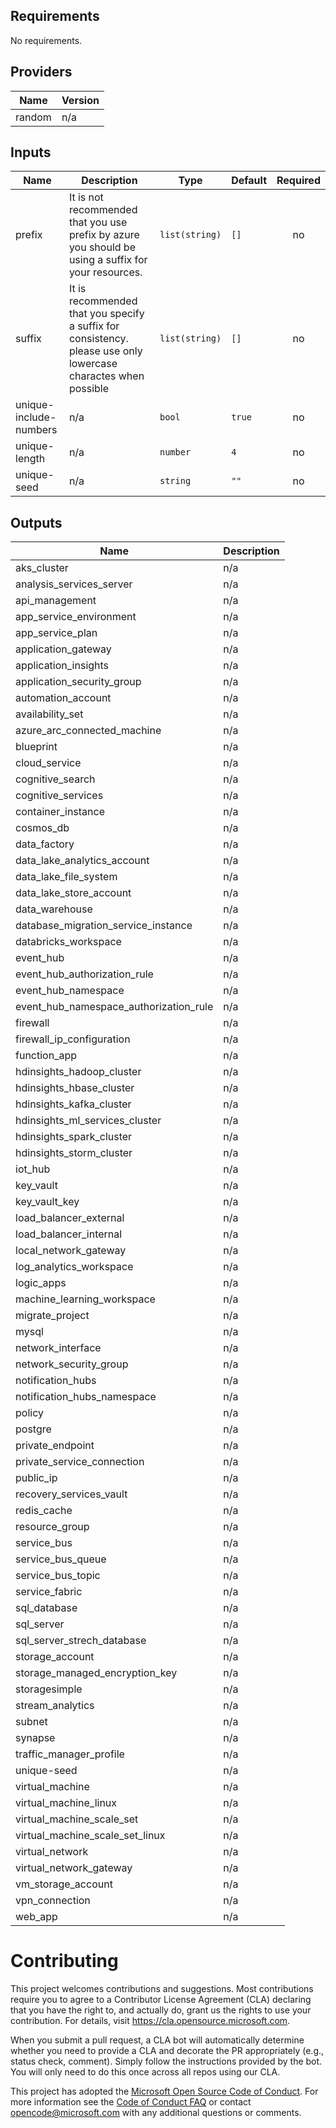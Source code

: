 

<!-- BEGINNING OF PRE-COMMIT-TERRAFORM DOCS HOOK -->
## Requirements

No requirements.

## Providers

| Name | Version |
|------|---------|
| random | n/a |

## Inputs

| Name | Description | Type | Default | Required |
|------|-------------|------|---------|:--------:|
| prefix | It is not recommended that you use prefix by azure you should be using a suffix for your resources. | `list(string)` | `[]` | no |
| suffix | It is recommended that you specify a suffix for consistency. please use only lowercase charactes when possible | `list(string)` | `[]` | no |
| unique-include-numbers | n/a | `bool` | `true` | no |
| unique-length | n/a | `number` | `4` | no |
| unique-seed | n/a | `string` | `""` | no |

## Outputs

| Name | Description |
|------|-------------|
| aks\_cluster | n/a |
| analysis\_services\_server | n/a |
| api\_management | n/a |
| app\_service\_environment | n/a |
| app\_service\_plan | n/a |
| application\_gateway | n/a |
| application\_insights | n/a |
| application\_security\_group | n/a |
| automation\_account | n/a |
| availability\_set | n/a |
| azure\_arc\_connected\_machine | n/a |
| blueprint | n/a |
| cloud\_service | n/a |
| cognitive\_search | n/a |
| cognitive\_services | n/a |
| container\_instance | n/a |
| cosmos\_db | n/a |
| data\_factory | n/a |
| data\_lake\_analytics\_account | n/a |
| data\_lake\_file\_system | n/a |
| data\_lake\_store\_account | n/a |
| data\_warehouse | n/a |
| database\_migration\_service\_instance | n/a |
| databricks\_workspace | n/a |
| event\_hub | n/a |
| event\_hub\_authorization\_rule | n/a |
| event\_hub\_namespace | n/a |
| event\_hub\_namespace\_authorization\_rule | n/a |
| firewall | n/a |
| firewall\_ip\_configuration | n/a |
| function\_app | n/a |
| hdinsights\_hadoop\_cluster | n/a |
| hdinsights\_hbase\_cluster | n/a |
| hdinsights\_kafka\_cluster | n/a |
| hdinsights\_ml\_services\_cluster | n/a |
| hdinsights\_spark\_cluster | n/a |
| hdinsights\_storm\_cluster | n/a |
| iot\_hub | n/a |
| key\_vault | n/a |
| key\_vault\_key | n/a |
| load\_balancer\_external | n/a |
| load\_balancer\_internal | n/a |
| local\_network\_gateway | n/a |
| log\_analytics\_workspace | n/a |
| logic\_apps | n/a |
| machine\_learning\_workspace | n/a |
| migrate\_project | n/a |
| mysql | n/a |
| network\_interface | n/a |
| network\_security\_group | n/a |
| notification\_hubs | n/a |
| notification\_hubs\_namespace | n/a |
| policy | n/a |
| postgre | n/a |
| private\_endpoint | n/a |
| private\_service\_connection | n/a |
| public\_ip | n/a |
| recovery\_services\_vault | n/a |
| redis\_cache | n/a |
| resource\_group | n/a |
| service\_bus | n/a |
| service\_bus\_queue | n/a |
| service\_bus\_topic | n/a |
| service\_fabric | n/a |
| sql\_database | n/a |
| sql\_server | n/a |
| sql\_server\_strech\_database | n/a |
| storage\_account | n/a |
| storage\_managed\_encryption\_key | n/a |
| storagesimple | n/a |
| stream\_analytics | n/a |
| subnet | n/a |
| synapse | n/a |
| traffic\_manager\_profile | n/a |
| unique-seed | n/a |
| virtual\_machine | n/a |
| virtual\_machine\_linux | n/a |
| virtual\_machine\_scale\_set | n/a |
| virtual\_machine\_scale\_set\_linux | n/a |
| virtual\_network | n/a |
| virtual\_network\_gateway | n/a |
| vm\_storage\_account | n/a |
| vpn\_connection | n/a |
| web\_app | n/a |

<!-- END OF PRE-COMMIT-TERRAFORM DOCS HOOK -->

# Contributing

This project welcomes contributions and suggestions.  Most contributions require you to agree to a
Contributor License Agreement (CLA) declaring that you have the right to, and actually do, grant us
the rights to use your contribution. For details, visit https://cla.opensource.microsoft.com.

When you submit a pull request, a CLA bot will automatically determine whether you need to provide
a CLA and decorate the PR appropriately (e.g., status check, comment). Simply follow the instructions
provided by the bot. You will only need to do this once across all repos using our CLA.

This project has adopted the [Microsoft Open Source Code of Conduct](https://opensource.microsoft.com/codeofconduct/).
For more information see the [Code of Conduct FAQ](https://opensource.microsoft.com/codeofconduct/faq/) or
contact [opencode@microsoft.com](mailto:opencode@microsoft.com) with any additional questions or comments.

